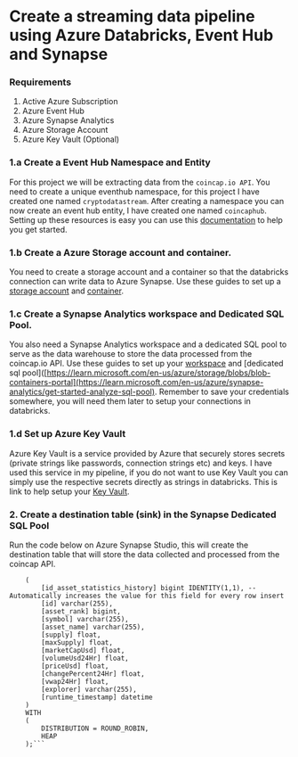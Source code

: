 # Create a streaming data pipeline using Azure Databricks, Event Hub and Synapse


### Requirements

1. Active Azure Subscription
2. Azure Event Hub 
3. Azure Synapse Analytics
4. Azure Storage Account
5. Azure Key Vault (Optional)

### 1.a Create a Event Hub Namespace and Entity

For this project we will be extracting data from the `coincap.io API`. You need to create a unique eventhub namespace, for this project I have created one named `cryptodatastream`. After creating a namespace you can now create an event hub entity, I have created one named `coincaphub`. Setting up these resources is easy you can use this [documentation](https://learn.microsoft.com/en-us/azure/event-hubs/event-hubs-create) to help you get started.

### 1.b Create a Azure Storage account and container. 

You need to create a storage account and a container so that the databricks connection can write data to Azure Synapse. Use these guides to set up a [storage account](https://learn.microsoft.com/en-us/azure/storage/common/storage-account-create?tabs=azure-portal) and [container](https://learn.microsoft.com/en-us/azure/storage/blobs/blob-containers-portal).

### 1.c Create a Synapse Analytics workspace and Dedicated SQL Pool. 

You also need a Synapse Analytics workspace and a dedicated SQL pool to serve as the data warehouse to store the data processed from the coincap.io API. Use these guides to set up your [workspace](https://learn.microsoft.com/en-us/azure/synapse-analytics/get-started-create-workspace) and [dedicated sql pool]([https://learn.microsoft.com/en-us/azure/storage/blobs/blob-containers-portal](https://learn.microsoft.com/en-us/azure/synapse-analytics/get-started-analyze-sql-pool). Remember to save your credentials somewhere, you will need them later to setup your connections in databricks.

### 1.d Set up Azure Key Vault 

Azure Key Vault is a service provided by Azure that securely stores secrets (private strings like passwords, connection strings etc) and keys. I have used this service in my pipeline, if you do not want to use Key Vault you can simply use the respective secrets directly as strings in databricks. This is link to help setup your [Key Vault](https://medium.com/swlh/a-credential-safe-way-to-connect-and-access-azure-synapse-analytics-in-azure-databricks-1b008839590a). 

### 2. Create a destination table (sink) in the Synapse Dedicated SQL Pool

Run the code below on Azure Synapse Studio, this will create the destination table that will store the data collected and processed from the coincap API.

```	CREATE TABLE assets.asset_statistics_history_v3
	(
		[id_asset_statistics_history] bigint IDENTITY(1,1), --Automatically increases the value for this field for every row insert
		[id] varchar(255),
		[asset_rank] bigint,
		[symbol] varchar(255),
		[asset_name] varchar(255),
		[supply] float,
		[maxSupply] float,
		[marketCapUsd] float,
		[volumeUsd24Hr] float,
		[priceUsd] float,
		[changePercent24Hr] float,
		[vwap24Hr] float,
		[explorer] varchar(255),
		[runtime_timestamp] datetime
	)
	WITH
	(
		DISTRIBUTION = ROUND_ROBIN,
		HEAP
	);```

